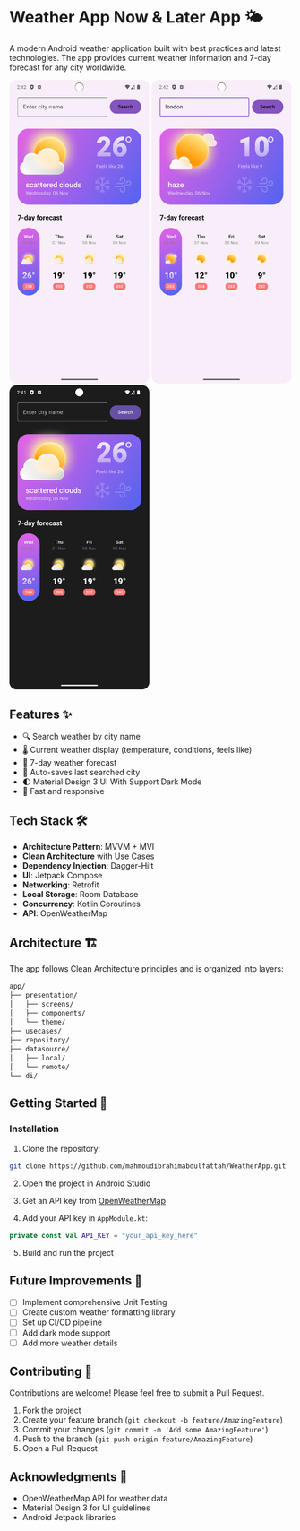 # Weather App Now & Later App 🌤️

A modern Android weather application built with best practices and latest technologies. The app provides current weather information and 7-day forecast for any city worldwide.

<img src="https://github.com/mahmoudibrahimabdulfattah/WeatherApp/blob/main/app/src/main/res/drawable/WeatherAppLight.png" width="250"/>   <img src="https://github.com/mahmoudibrahimabdulfattah/WeatherApp/blob/main/app/src/main/res/drawable/WeatherAppLight2.png" width="250"/>   <img src="https://github.com/mahmoudibrahimabdulfattah/WeatherApp/blob/main/app/src/main/res/drawable/WeatherAppDark.png" width="250"/>

## Features ✨

- 🔍 Search weather by city name
- 🌡️ Current weather display (temperature, conditions, feels like)
- 📅 7-day weather forecast
- 💾 Auto-saves last searched city
- 🌓 Material Design 3 UI With Support Dark Mode
- 🚀 Fast and responsive

## Tech Stack 🛠️

- **Architecture Pattern**: MVVM + MVI
- **Clean Architecture** with Use Cases
- **Dependency Injection**: Dagger-Hilt
- **UI**: Jetpack Compose
- **Networking**: Retrofit
- **Local Storage**: Room Database
- **Concurrency**: Kotlin Coroutines
- **API**: OpenWeatherMap

## Architecture 🏗️

The app follows Clean Architecture principles and is organized into layers:

```
app/
├── presentation/
│   ├── screens/
│   ├── components/
│   └── theme/
├── usecases/
├── repository/
├── datasource/
│   ├── local/
│   └── remote/
└── di/
```

## Getting Started 🚀

### Installation
1. Clone the repository:
```bash
git clone https://github.com/mahmoudibrahimabdulfattah/WeatherApp.git
```

2. Open the project in Android Studio

3. Get an API key from [OpenWeatherMap](https://openweathermap.org/api)

4. Add your API key in `AppModule.kt`:
```kotlin
private const val API_KEY = "your_api_key_here"
```

5. Build and run the project

## Future Improvements 🎯

- [ ] Implement comprehensive Unit Testing
- [ ] Create custom weather formatting library
- [ ] Set up CI/CD pipeline
- [ ] Add dark mode support
- [ ] Add more weather details

## Contributing 🤝

Contributions are welcome! Please feel free to submit a Pull Request.

1. Fork the project
2. Create your feature branch (`git checkout -b feature/AmazingFeature`)
3. Commit your changes (`git commit -m 'Add some AmazingFeature'`)
4. Push to the branch (`git push origin feature/AmazingFeature`)
5. Open a Pull Request

## Acknowledgments 🙏

- OpenWeatherMap API for weather data
- Material Design 3 for UI guidelines
- Android Jetpack libraries
